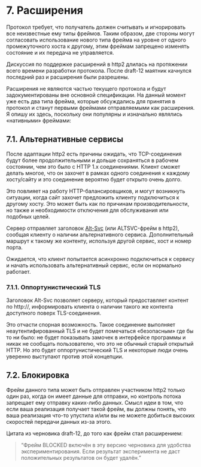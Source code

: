 # 7. Расширения

Протокол требует, что получатель должен считывать и игнорировать все
неизвестные ему типы фреймов. Таким образом, две стороны могут согласовать
использование нового типа фрейма на уровне от одного промежуточного хоста к
другому, этим фреймам запрещено изменять состояние и их передача не
управляется.

Дискуссия по поддержке расширений в http2 длилась на протяжении всего времени
разработки протокола. После draft-12 маятник качнулся последний раз и
расширения были разрешены.

Расширения не являются частью текущего протокола и будут задокументированы вне
основной спецификации. На данный момент уже есть два типа фрейма, которые
обсуждались для принятия в протокол и станут первыми фреймами отправляемыми как
расширения. Я опишу их здесь, поскольку они популярны и изначально являлись
«нативными» фреймами:

## 7.1. Альтернативные сервисы

После адаптации http2 есть причины ожидать, что TCP-соединения будут более
продолжительными и дольше сохраняться в рабочем состоянии, чем это было с HTTP
1.x соединениями. Клиент сможет делать многое, что он захочет в рамках одного
соединения к каждому хосту/сайту и это соединение вероятно будет открыто очень
долго.

Это повлияет на работу HTTP-балансировщиков, и могут возникнуть ситуации, когда
сайт захочет предложить клиенту подключиться к другому хосту. Это может быть
как по причинам производительности, но также и необходимости отключения для
обслуживания или подобных целей.

Сервер отправляет заголовок
[Alt-Svc](https://tools.ietf.org/html/draft-ietf-httpbis-alt-svc-07) (или
ALTSVC-фрейм в http2), сообщая клиенту о наличии альтернативного сервиса.
Дополнительный маршрут к такому же контенту, используя другой сервис, хост и
номер порта.

Ожидается, что клиент попытается асинхронно подключиться к сервису и начать
использовать альтернативный сервис, если он нормально работает.

### 7.1.1. Оппортунистический TLS

Заголовок Alt-Svc позволяет серверу, который предоставляет контент по http://,
информировать клиента о наличии такого же контента доступного поверх
TLS-соединения.

Это отчасти спорная возможность. Такое соединение выполняет неаутентифированный
TLS и не будет помечаться «безопасным» где бы то ни было: не будет показывать
замочек в интерфейсе программы и никак  не сообщать пользователю, что это не
обычный старый открытый HTTP. Но это будет оппортунистический TLS и некоторые
люди очень уверенно выступают против этой концепции.

## 7.2. Блокировка

Фрейм данного типа может быть отправлен участником http2 только один раз, когда
он имеет данные для отправки, но контроль потока запрещает ему отправку
каких-либо данных. Смысл идеи в том, что если ваша реализация получает такой
фрейм, вы должны понять, что ваша реализация что-то упустила и/или вы не можете
добиться высоких скоростей передачи данных из-за этого.

Цитата из черновика draft-12, до того как фрейм стал расширением:

> “Фрейм BLOCKED включён в эту версию черновика для удобства
> экспериментирования. Если результат эксперимента не даст положительных
> результатов он будет удалён.”
